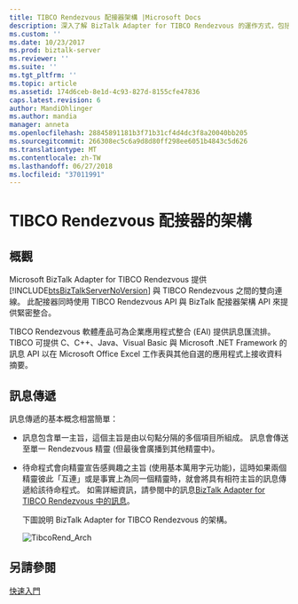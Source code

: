 ```yaml
---
title: TIBCO Rendezvous 配接器架構 |Microsoft Docs
description: 深入了解 BizTalk Adapter for TIBCO Rendezvous 的運作方式，包括 BizTalk Server 中傳遞的訊息，
ms.custom: ''
ms.date: 10/23/2017
ms.prod: biztalk-server
ms.reviewer: ''
ms.suite: ''
ms.tgt_pltfrm: ''
ms.topic: article
ms.assetid: 174d6ceb-8e1d-4c93-827d-8155cfe47836
caps.latest.revision: 6
author: MandiOhlinger
ms.author: mandia
manager: anneta
ms.openlocfilehash: 28845891181b3f71b31cf4d4dc3f8a20040bb205
ms.sourcegitcommit: 266308ec5c6a9d8d80ff298ee6051b4843c5d626
ms.translationtype: MT
ms.contentlocale: zh-TW
ms.lasthandoff: 06/27/2018
ms.locfileid: "37011991"
---
```

# <a name="architecture-of-the-tibco-rendezvous-adapter"></a>TIBCO Rendezvous 配接器的架構

## <a name="overview"></a>概觀
Microsoft BizTalk Adapter for TIBCO Rendezvous 提供 [!INCLUDE[btsBizTalkServerNoVersion](../includes/btsbiztalkservernoversion-md.md)] 與 TIBCO Rendezvous 之間的雙向連線。 此配接器同時使用 TIBCO Rendezvous API 與 BizTalk 配接器架構 API 來提供緊密整合。  
  
 TIBCO Rendezvous 軟體產品可為企業應用程式整合 (EAI) 提供訊息匯流排。 TIBCO 可提供 C、C++、Java、Visual Basic 與 Microsoft .NET Framework 的訊息 API 以在 Microsoft Office Excel 工作表與其他自選的應用程式上接收資料摘要。  
  
## <a name="message-passing"></a>訊息傳遞  
 訊息傳遞的基本概念相當簡單：  
  
- 訊息包含單一主旨，這個主旨是由以句點分隔的多個項目所組成。 訊息會傳送至單一 Rendezvous 精靈 (但最後會廣播到其他精靈中)。  
  
- 待命程式會向精靈宣告感興趣之主旨 (使用基本萬用字元功能)，這時如果兩個精靈彼此「互連」或是事實上為同一個精靈時，就會將具有相符主旨的訊息傳遞給該待命程式。 如需詳細資訊，請參閱中的訊息[BizTalk Adapter for TIBCO Rendezvous 中的訊息](../core/messages-in-biztalk-adapter-for-tibco-rendezvous.md)。  
  
  下圖說明 BizTalk Adapter for TIBCO Rendezvous 的架構。  
  
  ![](../core/media/tibcorend-arch.gif "TibcoRend_Arch")  
  
## <a name="see-also"></a>另請參閱  
 [快速入門](../core/getting-started-with-biztalk-adapter-for-tibco-rendezvous.md)  